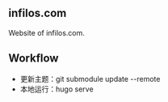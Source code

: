 ## infilos.com

Website of infilos.com.

## Workflow

- 更新主题：git submodule update --remote
- 本地运行：hugo serve

